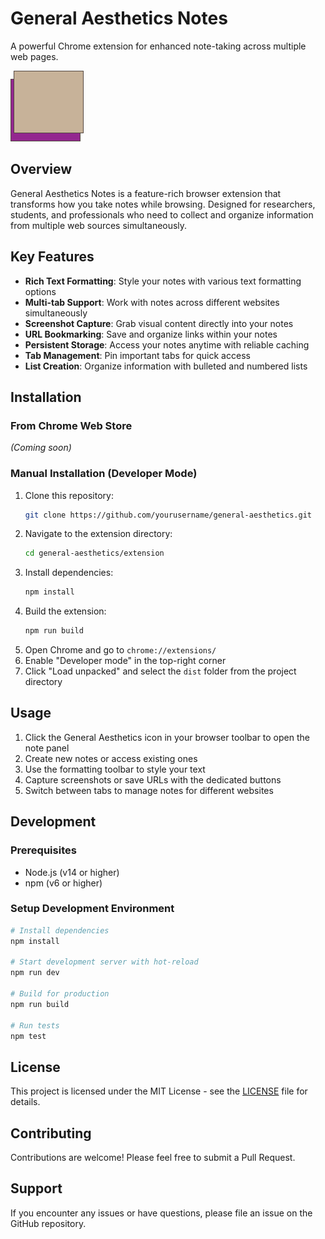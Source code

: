 # General Aesthetics Notes

A powerful Chrome extension for enhanced note-taking across multiple web pages.

![General Aesthetics Notes](extension/icons/icon128.png)

## Overview

General Aesthetics Notes is a feature-rich browser extension that transforms how you take notes while browsing. Designed for researchers, students, and professionals who need to collect and organize information from multiple web sources simultaneously.

## Key Features

- **Rich Text Formatting**: Style your notes with various text formatting options
- **Multi-tab Support**: Work with notes across different websites simultaneously
- **Screenshot Capture**: Grab visual content directly into your notes
- **URL Bookmarking**: Save and organize links within your notes
- **Persistent Storage**: Access your notes anytime with reliable caching
- **Tab Management**: Pin important tabs for quick access
- **List Creation**: Organize information with bulleted and numbered lists

## Installation

### From Chrome Web Store
*(Coming soon)*

### Manual Installation (Developer Mode)
1. Clone this repository:
   ```bash
   git clone https://github.com/yourusername/general-aesthetics.git
   ```
2. Navigate to the extension directory:
   ```bash
   cd general-aesthetics/extension
   ```
3. Install dependencies:
   ```bash
   npm install
   ```
4. Build the extension:
   ```bash
   npm run build
   ```
5. Open Chrome and go to `chrome://extensions/`
6. Enable "Developer mode" in the top-right corner
7. Click "Load unpacked" and select the `dist` folder from the project directory

## Usage

1. Click the General Aesthetics icon in your browser toolbar to open the note panel
2. Create new notes or access existing ones
3. Use the formatting toolbar to style your text
4. Capture screenshots or save URLs with the dedicated buttons
5. Switch between tabs to manage notes for different websites

## Development

### Prerequisites
- Node.js (v14 or higher)
- npm (v6 or higher)

### Setup Development Environment
```bash
# Install dependencies
npm install

# Start development server with hot-reload
npm run dev

# Build for production
npm run build

# Run tests
npm test
```

## License

This project is licensed under the MIT License - see the [LICENSE](LICENSE) file for details.

## Contributing

Contributions are welcome! Please feel free to submit a Pull Request.

## Support

If you encounter any issues or have questions, please file an issue on the GitHub repository.